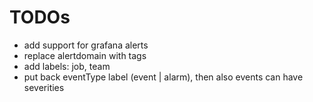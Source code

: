 # TODOs

- add support for grafana alerts
- replace alertdomain with tags
- add labels: job, team
- put back eventType label (event | alarm), then also events can have severities

